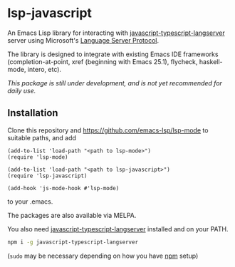 lsp-javascript
==============

An Emacs Lisp library for interacting with
[javascript-typescript-langserver](https://github.com/sourcegraph/javascript-typescript-langserver)
server using Microsoft's [Language Server Protocol](https://github.com/Microsoft/language-server-protocol/).

The library is designed to integrate with existing Emacs IDE
frameworks (completion-at-point, xref (beginning with Emacs 25.1),
flycheck, haskell-mode, intero, etc).

*This package is still under development, and is not yet recommended
for daily use.*

## Installation

Clone this repository and https://github.com/emacs-lsp/lsp-mode to
suitable paths, and add
```emacs-lisp
(add-to-list 'load-path "<path to lsp-mode>")
(require 'lsp-mode)

(add-to-list 'load-path "<path to lsp-javascript>")
(require 'lsp-javascript)

(add-hook 'js-mode-hook #'lsp-mode)
```
to your .emacs.

The packages are also available via MELPA.

You also need
[javascript-typescript-langserver](https://github.com/sourcegraph/javascript-typescript-langserver)
installed and on your PATH.

```bash
npm i -g javascript-typescript-langserver
```

(`sudo` may be necessary depending on how you have
[npm](https://www.npmjs.com/) setup)
